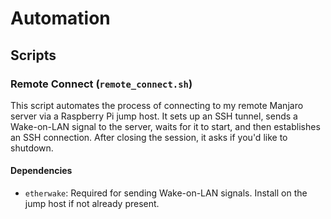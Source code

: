 # Automation
## Scripts

### Remote Connect (`remote_connect.sh`)

This script automates the process of connecting to my remote Manjaro server via a Raspberry Pi jump host. It sets up an SSH tunnel, sends a Wake-on-LAN signal to the server, waits for it to start, and then establishes an SSH connection. After closing the session, it asks if you'd like to shutdown.
#### Dependencies

- `etherwake`: Required for sending Wake-on-LAN signals. Install on the jump host if not already present.



